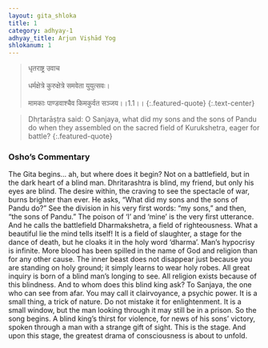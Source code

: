 ```yaml
---
layout: gita_shloka
title: 1
category: adhyay-1
adhyay_title: Arjun Viṣhād Yog
shlokanum: 1
---
```


> धृतराष्ट्र उवाच<br><br>धर्मक्षेत्रे कुरुक्षेत्रे समवेता युयुत्सवः।<br><br>मामकाः पाण्डवाश्चैव किमकुर्वत सञ्जय।।1.1।।
{:.featured-quote} 
{:.text-center}

> Dhṛtarāṣṭra said: O Sanjaya, what did my sons and the sons of Pandu do when they assembled on the sacred field of Kurukshetra, eager for battle?
{:.featured-quote}

### Osho’s Commentary
The Gita begins… ah, but where does it begin? Not on a battlefield, but in the dark heart of a blind man. Dhritarashtra is blind, my friend, but only his eyes are blind. The desire within, the craving to see the spectacle of war, burns brighter than ever. He asks, “What did my sons and the sons of Pandu do?” See the division in his very first words: “my sons,” and then, “the sons of Pandu.” The poison of ‘I’ and ‘mine’ is the very first utterance.
And he calls the battlefield Dharmakshetra, a field of righteousness. What a beautiful lie the mind tells itself! It is a field of slaughter, a stage for the dance of death, but he cloaks it in the holy word ‘dharma’. Man’s hypocrisy is infinite. More blood has been spilled in the name of God and religion than for any other cause. The inner beast does not disappear just because you are standing on holy ground; it simply learns to wear holy robes.
All great inquiry is born of a blind man’s longing to see. All religion exists because of this blindness. And to whom does this blind king ask? To Sanjaya, the one who can see from afar. You may call it clairvoyance, a psychic power. It is a small thing, a trick of nature. Do not mistake it for enlightenment. It is a small window, but the man looking through it may still be in a prison.
So the song begins. A blind king’s thirst for violence, for news of his sons’ victory, spoken through a man with a strange gift of sight. This is the stage. And upon this stage, the greatest drama of consciousness is about to unfold.

